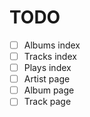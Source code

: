# TODO

- [ ] Albums index
- [ ] Tracks index
- [ ] Plays index
- [ ] Artist page
- [ ] Album page
- [ ] Track page
